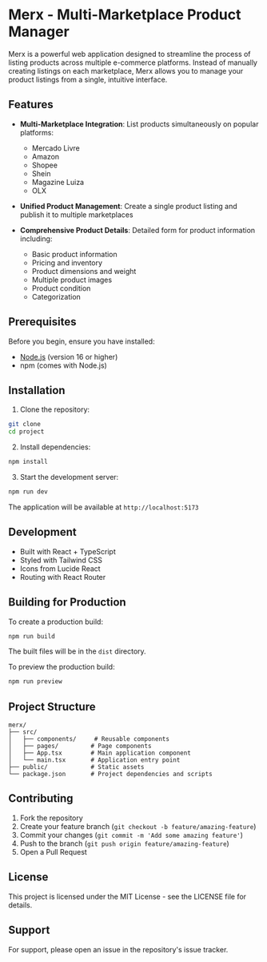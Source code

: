 # Merx - Multi-Marketplace Product Manager

Merx is a powerful web application designed to streamline the process of listing products across multiple e-commerce platforms. Instead of manually creating listings on each marketplace, Merx allows you to manage your product listings from a single, intuitive interface.

## Features

- **Multi-Marketplace Integration**: List products simultaneously on popular platforms:
  - Mercado Livre
  - Amazon
  - Shopee
  - Shein
  - Magazine Luiza
  - OLX
  
- **Unified Product Management**: Create a single product listing and publish it to multiple marketplaces
- **Comprehensive Product Details**: Detailed form for product information including:
  - Basic product information
  - Pricing and inventory
  - Product dimensions and weight
  - Multiple product images
  - Product condition
  - Categorization

## Prerequisites

Before you begin, ensure you have installed:
- [Node.js](https://nodejs.org/) (version 16 or higher)
- npm (comes with Node.js)

## Installation

1. Clone the repository:
```bash
git clone 
cd project
```

2. Install dependencies:
```bash
npm install
```

3. Start the development server:
```bash
npm run dev
```

The application will be available at `http://localhost:5173`

## Development

- Built with React + TypeScript
- Styled with Tailwind CSS
- Icons from Lucide React
- Routing with React Router

## Building for Production

To create a production build:

```bash
npm run build
```

The built files will be in the `dist` directory.

To preview the production build:

```bash
npm run preview
```

## Project Structure

```
merx/
├── src/
│   ├── components/     # Reusable components
│   ├── pages/         # Page components
│   ├── App.tsx        # Main application component
│   └── main.tsx       # Application entry point
├── public/            # Static assets
└── package.json       # Project dependencies and scripts
```

## Contributing

1. Fork the repository
2. Create your feature branch (`git checkout -b feature/amazing-feature`)
3. Commit your changes (`git commit -m 'Add some amazing feature'`)
4. Push to the branch (`git push origin feature/amazing-feature`)
5. Open a Pull Request

## License

This project is licensed under the MIT License - see the LICENSE file for details.

## Support

For support, please open an issue in the repository's issue tracker.
